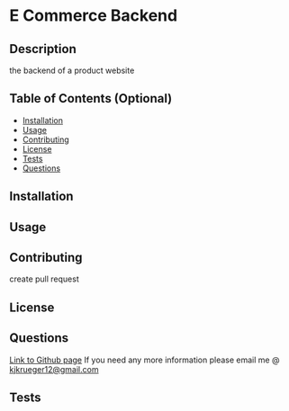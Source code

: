 # E Commerce Backend
  

  ## Description
  the backend of a product website

  ## Table of Contents (Optional)
  
  - [Installation](#installation)
  - [Usage](#usage)
  - [Contributing](#contributing)
  - [License](#license)
  - [Tests](#tests)
  - [Questions](#questions)

  ## Installation
  

  
  
  
  ## Usage
  

 
  
  ## Contributing
  create pull request 
  
  
  
  ## License
  
    
    

  

  
  
  
  ## Questions
  [Link to Github page](https://github.com/KuJo7721)
  If you need any more information please email me @ kjkrueger12@gmail.com
  
  
  
  ## Tests
  
  
  
